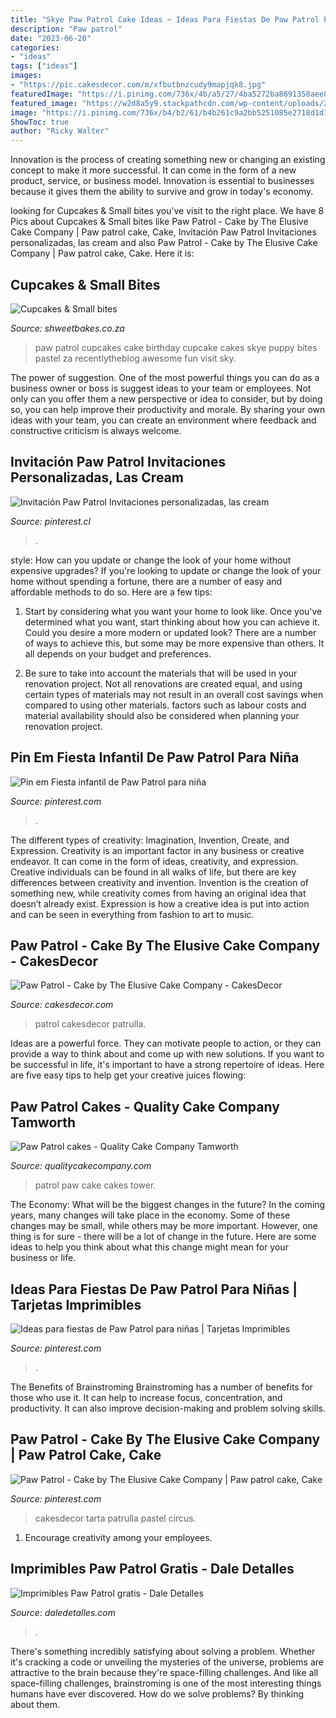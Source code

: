 ```yaml
---
title: "Skye Paw Patrol Cake Ideas ~ Ideas Para Fiestas De Paw Patrol Para Niñas"
description: "Paw patrol"
date: "2023-06-20"
categories:
- "ideas"
tags: ["ideas"]
images:
- "https://pic.cakesdecor.com/m/xfbutbnzcudy9mapjqk8.jpg"
featuredImage: "https://i.pinimg.com/736x/4b/a5/27/4ba5272ba8691358aee8f8906c5a22a0--paw-patrol-party-paw-patrol-piñata.jpg"
featured_image: "https://w2d8a5y9.stackpathcdn.com/wp-content/uploads/2020/04/Paw-patrol-two-tier-tower-2-407x705.jpg"
image: "https://i.pinimg.com/736x/b4/b2/61/b4b261c9a2bb5251085e2718d1d1e2e0.jpg"
ShowToc: true
author: "Ricky Walter"
---
```



Innovation is the process of creating something new or changing an existing concept to make it more successful. It can come in the form of a new product, service, or business model. Innovation is essential to businesses because it gives them the ability to survive and grow in today's economy.

	

		
looking for Cupcakes &amp; Small bites you've visit to the right place. We have 8 Pics about Cupcakes &amp; Small bites like Paw Patrol - Cake by The Elusive Cake Company | Paw patrol cake, Cake, Invitación Paw Patrol Invitaciones personalizadas, las cream and also Paw Patrol - Cake by The Elusive Cake Company | Paw patrol cake, Cake. Here it is:
		
    
## Cupcakes &amp; Small Bites

<img loading=lazy src="http://shweetbakes.co.za/wp-content/uploads/2015/01/Paw-Patrol-cupcakes.jpg" onerror="this.onerror=null;this.src='https://tse4.mm.bing.net/th?id=OIP.NEef-dSkG-M6xubPDPUOKgHaFy&amp;pid=15.1';" alt="Cupcakes &amp; Small bites">

_Source: shweetbakes.co.za_

>paw patrol cupcakes cake birthday cupcake cakes skye puppy bites pastel za recentlytheblog awesome fun visit sky. 

	

The power of suggestion.
One of the most powerful things you can do as a business owner or boss is suggest ideas to your team or employees. Not only can you offer them a new perspective or idea to consider, but by doing so, you can help improve their productivity and morale. By sharing your own ideas with your team, you can create an environment where feedback and constructive criticism is always welcome.

    
## Invitación Paw Patrol Invitaciones Personalizadas, Las Cream

<img loading=lazy src="https://i.pinimg.com/736x/4b/a5/27/4ba5272ba8691358aee8f8906c5a22a0--paw-patrol-party-paw-patrol-piñata.jpg" onerror="this.onerror=null;this.src='https://tse4.mm.bing.net/th?id=OIP.rwud0bzy0RUVN-xijbHCEAHaKk&amp;pid=15.1';" alt="Invitación Paw Patrol Invitaciones personalizadas, las cream">

_Source: pinterest.cl_

>. 

	

style: How can you update or change the look of your home without expensive upgrades?
If you're looking to update or change the look of your home without spending a fortune, there are a number of easy and affordable methods to do so. Here are a few tips: 
1. Start by considering what you want your home to look like. Once you've determined what you want, start thinking about how you can achieve it. Could you desire a more modern or updated look? There are a number of ways to achieve this, but some may be more expensive than others. It all depends on your budget and preferences. 

2. Be sure to take into account the materials that will be used in your renovation project. Not all renovations are created equal, and using certain types of materials may not result in an overall cost savings when compared to using other materials. factors such as labour costs and material availability should also be considered when planning your renovation project.

    
## Pin Em Fiesta Infantil De Paw Patrol Para Niña

<img loading=lazy src="https://i.pinimg.com/736x/b4/b2/61/b4b261c9a2bb5251085e2718d1d1e2e0.jpg" onerror="this.onerror=null;this.src='https://tse4.mm.bing.net/th?id=OIP.XhM3TQzHsOZMprpMwdI8CQHaJ2&amp;pid=15.1';" alt="Pin em Fiesta infantil de Paw Patrol para niña">

_Source: pinterest.com_

>. 

	

The different types of creativity: Imagination, Invention, Create, and Expression.
Creativity is an important factor in any business or creative endeavor. It can come in the form of ideas, creativity, and expression. Creative individuals can be found in all walks of life, but there are key differences between creativity and invention. Invention is the creation of something new, while creativity comes from having an original idea that doesn’t already exist. Expression is how a creative idea is put into action and can be seen in everything from fashion to art to music.

    
## Paw Patrol - Cake By The Elusive Cake Company - CakesDecor

<img loading=lazy src="https://pic.cakesdecor.com/m/xfbutbnzcudy9mapjqk8.jpg" onerror="this.onerror=null;this.src='https://tse1.mm.bing.net/th?id=OIP._pDJZfx-jmN6Po_kGDyUtAHaJ3&amp;pid=15.1';" alt="Paw Patrol - Cake by The Elusive Cake Company - CakesDecor">

_Source: cakesdecor.com_

>patrol cakesdecor patrulla. 

	

Ideas are a powerful force. They can motivate people to action, or they can provide a way to think about and come up with new solutions. If you want to be successful in life, it's important to have a strong repertoire of ideas. Here are five easy tips to help get your creative juices flowing: 

    
## Paw Patrol Cakes - Quality Cake Company Tamworth

<img loading=lazy src="https://w2d8a5y9.stackpathcdn.com/wp-content/uploads/2020/04/Paw-patrol-two-tier-tower-2-407x705.jpg" onerror="this.onerror=null;this.src='https://tse2.mm.bing.net/th?id=OIP.sJYdF-qF3bKRIzuKqiLn1gAAAA&amp;pid=15.1';" alt="Paw Patrol cakes - Quality Cake Company Tamworth">

_Source: qualitycakecompany.com_

>patrol paw cake cakes tower. 

	

The Economy: What will be the biggest changes in the future?
In the coming years, many changes will take place in the economy. Some of these changes may be small, while others may be more important. However, one thing is for sure - there will be a lot of change in the future. Here are some ideas to help you think about what this change might mean for your business or life.

    
## Ideas Para Fiestas De Paw Patrol Para Niñas | Tarjetas Imprimibles

<img loading=lazy src="https://i.pinimg.com/736x/a5/26/c4/a526c4778f08c7dec49c433a8d1b8a7f.jpg" onerror="this.onerror=null;this.src='https://tse3.mm.bing.net/th?id=OIP.GwCvDym9rO5Zzi9lZoGalAHaJP&amp;pid=15.1';" alt="Ideas para fiestas de Paw Patrol para niñas | Tarjetas Imprimibles">

_Source: pinterest.com_

>. 

	

The Benefits of Brainstroming
Brainstroming has a number of benefits for those who use it. It can help to increase focus, concentration, and productivity. It can also improve decision-making and problem solving skills.

    
## Paw Patrol - Cake By The Elusive Cake Company | Paw Patrol Cake, Cake

<img loading=lazy src="https://i.pinimg.com/originals/be/a4/3c/bea43c02faa8b30bc13cca049dc9db47.jpg" onerror="this.onerror=null;this.src='https://tse3.mm.bing.net/th?id=OIP.C4F6hcS3YkFkjizEtKDn0gHaJ4&amp;pid=15.1';" alt="Paw Patrol - Cake by The Elusive Cake Company | Paw patrol cake, Cake">

_Source: pinterest.com_

>cakesdecor tarta patrulla pastel circus. 

	

1. Encourage creativity among your employees.

    
## Imprimibles Paw Patrol Gratis - Dale Detalles

<img loading=lazy src="https://i1.wp.com/www.daledetalles.com/wp-content/uploads/2016/03/paw-patrol26.png" onerror="this.onerror=null;this.src='https://tse3.mm.bing.net/th?id=OIP.b-uZ1m0btzOzW1ce2dYoKgHaHs&amp;pid=15.1';" alt="Imprimibles Paw Patrol gratis - Dale Detalles">

_Source: daledetalles.com_

>. 

	

There's something incredibly satisfying about solving a problem. Whether it's cracking a code or unveiling the mysteries of the universe, problems are attractive to the brain because they're space-filling challenges. And like all space-filling challenges, brainstroming is one of the most interesting things humans have ever discovered. How do we solve problems? By thinking about them.

